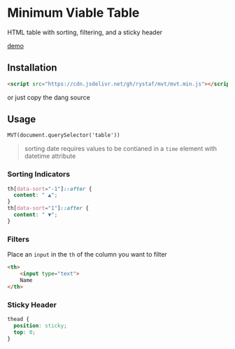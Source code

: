 # Minimum Viable Table

HTML table with sorting, filtering, and a sticky header

<a href="https://rystaf.github.io/mvt">demo</a>


## Installation

```html
<script src="https://cdn.jsdelivr.net/gh/rystaf/mvt/mvt.min.js"></script>
```
or just copy the dang source

## Usage

```html
MVT(document.querySelector('table'))
```

> sorting date requires values to be contianed in a `time` element with datetime attribute

### Sorting Indicators
```css
th[data-sort="-1"]::after {
  content: " ▲";
}
th[data-sort="1"]::after {
  content: " ▼";
}
```

### Filters
Place an `input` in the `th` of the column you want to filter
```html
<th>
    <input type="text">
    Name
</th>
```

### Sticky Header
```css
thead {
  position: sticky;
  top: 0;
}
```
